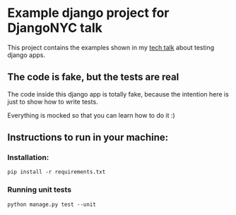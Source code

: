 # Example django project for DjangoNYC talk

This project contains the examples shown in my
[tech talk](http://www.djangonyc.org/events/78066272/) about testing
django apps.


## The code is fake, but the tests are real

The code inside this django app is totally fake, because the intention
here is just to show how to write tests.

Everything is mocked so that you can learn how to do it :)


## Instructions to run in your machine:

### Installation:

```console
pip install -r requirements.txt
```

### Running unit tests

```console
python manage.py test --unit
```
